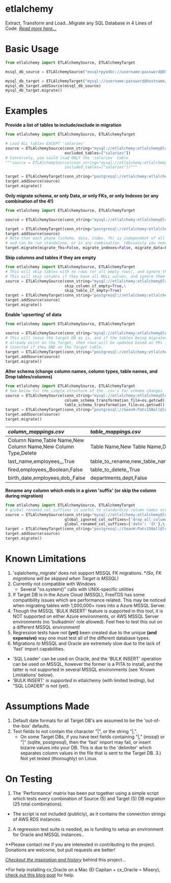 # etlalchemy
Extract, Transform and Load...Migrate any SQL Database in 4 Lines of Code. *[Read more here...](http://thelaziestprogrammer.com/etlalchemy)*

# Basic Usage
```python
from etlalchemy import ETLAlchemySource, ETLAlchemyTarget

mssql_db_source = ETLAlchemySource("mssql+pyodbc://username:password@DSN_NAME")

mysql_db_target = ETLAlchemyTarget("mysql://username:password@hostname/db_name", drop_database=True)
mysql_db_target.addSource(mssql_db_source)
mysql_db_target.migrate()
````

# Examples

**Provide a list of tables to include/exclude in migration**
```python
from etlalchemy import ETLAlchemySource, ETLAlchemyTarget

# Load ALL tables EXCEPT 'salaries'
source = ETLAlchemySource(conn_string="mysql://etlalchemy:etlalchemy@localhost/employees",\
                          excluded_tables=["salaries"])
# Conversely, you could load ONLY the 'salaries' table
"""source = ETLAlchemySource(conn_string="mysql://etlalchemy:etlalchemy@localhost/employees",\
                          included_tables=["salaries"])"""

target = ETLAlchemyTarget(conn_string="postgresql://etlalchemy:etlalchemy@localhost/test", drop_database=True)
target.addSource(source)
target.migrate()
```
**Only migrate schema, or only Data, or only FKs, or only Indexes (or any combination of the 4!)**
```python
from etlalchemy import ETLAlchemySource, ETLAlchemyTarget

source = ETLAlchemySource(conn_string="mysql://etlalchemy:etlalchemy@localhost/employees")

target = ETLAlchemyTarget(conn_string="postgresql://etlalchemy:etlalchemy@localhost/test", drop_database=True)
target.addSource(source)
# Note that each phase (schema, data, index, fk) is independent of all others, 
# and can be run standalone, or in any combination. (Obviously you need a schema to send data, etc...)
target.migrate(migrate_fks=False, migrate_indexes=False, migrate_data=False, migrate_schema=True)
```
**Skip columns and tables if they are empty**
```python
from etlalchemy import ETLAlchemySource, ETLAlchemyTarget
# This will skip tables with no rows (or all empty rows), and ignore them during schema migration
# This will skip columns if they have all NULL values, and ignore them during schema migration
source = ETLAlchemySource(conn_string="mysql://etlalchemy:etlalchemy@localhost/employees",\
                          skip_column_if_empty=True,\
                          skip_table_if_empty=True)
target = ETLAlchemyTarget(conn_string="postgresql://etlalchemy:etlalchemy@localhost/test", drop_database=True)
target.addSource(source)
target.migrate()
```
**Enable 'upserting' of data**
```python
from etlalchemy import ETLAlchemySource, ETLAlchemyTarget

source = ETLAlchemySource(conn_string="mysql://etlalchemy:etlalchemy@localhost/employees")
# This will leave the target DB as is, and if the tables being migrated from Source -> Target
# already exist on the Target, then rows will be updated based on PKs if they exist, or 
# inserted if they DNE on the Target table.
target = ETLAlchemyTarget(conn_string="postgresql://etlalchemy:etlalchemy@localhost/test", drop_database=False)
target.addSource(source)
target.migrate()
```
**Alter schema (change column names, column types, table names, and Drop tables/columns)**
```python
from etlalchemy import ETLAlchemySource, ETLAlchemyTarget
# See below for the simple structure of the .csv's for schema changes
source = ETLAlchemySource(conn_string="mysql://etlalchemy:etlalchemy@localhost/employees",\
                          column_schema_transformation_file=os.getcwd() + "/transformations/column_mappings.csv",\
                          table_schema_transformation_file=os.getcwd() + "/transformations/table_mappings.csv")
target = ETLAlchemyTarget(conn_string="postgresql://SeanH:Pats15Ball@localhost/test", drop_database=True)
target.addSource(source)
target.migrate()
```
| *column_mappings.csv* | *table_mappings.csv* |
| :--- | :--- |
|Column Name,Table Name,New Column Name,New Column Type,Delete|Table Name,New Table Name,Delete|
|last_name,employees,,,True|table_to_rename,new_table_name,False|
|fired,employees,,Boolean,False|table_to_delete,,True|
|birth_date,employees,dob,,False|departments,dept,False|

**Rename any column which ends in a given 'suffix' (or skip the column during migration)**
```python
from etlalchemy import ETLAlchemySource, ETLAlchemyTarget
# global_renamed_col_suffixes is useful to standardize column names across tables (like the date example below)
source = ETLAlchemySource(conn_string="mysql://etlalchemy:etlalchemy@localhost/employees",\
                          global_ignored_col_suffixes=['drop_all_columns_that_end_in_this'],\
                          global_renamed_col_suffixes={'date': 'dt'},\ #i.e. "created_date -> created_dt"
target = ETLAlchemyTarget(conn_string="postgresql://SeanH:Pats15Ball@localhost/test", drop_database=True)
target.addSource(source)
target.migrate()
```

# Known Limitations
1. 'sqlalchemy_migrate' does not support MSSQL FK migrations.
   *_(So, FK migrations will be skipped when Target is MSSQL)_
2. Currently not compatible with Windows
   * Several "os.system()" calls with UNIX-specific utilities
3. If Target DB is in the Azure Cloud (MSSQL), FreeTDS has some compatibility issues which are performance related. This may be noticed when migrating tables with 1,000,000+ rows into a Azure MSSQL Server.
4. Though the MSSQL 'BULK INSERT' feature is supported in this tool, it is NOT supported on either Azure environments, or AWS MSSQL Server environments (no 'bulkadmin' role allowed). Feel free to test this out on a different MSSQL environment!
5. Regression tests have not **(yet)** been created due to the unique **(and expensive)** way one must test all of the different database types.
6. Migrations *to* MSSQL and Oracle are extremely slow due to the lack of 'fast' import capabilities. 
  * 'SQL Loader' can be used on Oracle, and the 'BULK INSERT' operation can be used on MSSQL, however the former is a PITA to install, and the latter is not supported in several MSSQL environments (see 'Known Limitations' below).
  * 'BULK INSERT' *is supported* in etlalchemy (with limited testing), but "SQL LOADER" is not (yet).

# Assumptions Made
1. Default date formats for all Target DB's are assumed to be the 'out-of-the-box' defaults.
2. Text fields to not contain the character "|", or the string "|,".
   * On some Target DBs, if you have text fields containing "|," (mssql) or "|" (sqlite, postgresql), then the 'fast' import may fail, or insert bizarre values into your DB. This is due to the 'delimiter' which separates column values in the file that is sent to the Target DB.
3.) Not yet tested (thoroughly) on Linux.

# On Testing 
1. The 'Performance' matrix has been put together using a simple script which tests every combination of Source (5) and Target (5) DB migration (25 total combinations).
  * The script is not included (publicly), as it contains the connection strings of AWS RDS instances.
2. A regression test suite is needed, as is funding to setup an environment for Oracle and MSSQL instances.. 

**Please contact me if you are interested in contributing to the project. Donations are welcome, but pull requests are better!

[*Checkout the inspiration and history*](http://thelaziestprogrammer.com/etlalchemy) behind this project...

*For help installing cx_Oracle on a Mac (El Capitan + cx_Oracle = Misery), [check out this blog post](https://thelaziestprogammer.com/cx_oracle) for help. 
